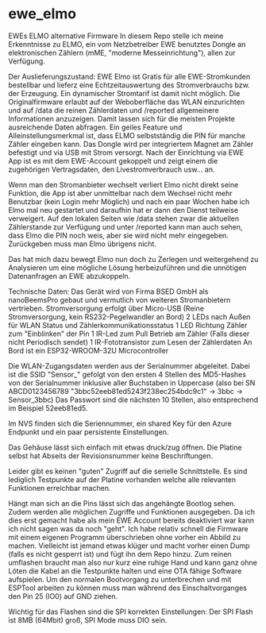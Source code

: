 # ewe_elmo
EWEs ELMO alternative Firmware
In diesem Repo stelle ich meine Erkenntnisse zu ELMO, ein vom Netzbetreiber EWE benutztes Dongle an elektronischen Zählern (mME, "moderne Messeinrichtung"), allen zur Verfügung.

Der Auslieferungszustand:
EWE Elmo ist Gratis für alle EWE-Stromkunden bestellbar und lieferz eine Echtzeitauswertung des Stromverbrauchs bzw. der Erzeugung.
Ein dynamischer Stromtarif ist damit nicht möglich.
Die Originalfirmware erlaubt auf der Weboberfläche das WLAN einzurichten und auf /data die reinen Zählerdaten und /reported allgemeinere Informationen anzuzeigen.
Damit lassen sich für die meisten Projekte ausreichende Daten abfragen.
Ein geiles Feature und Alleinstellungsmerkmal ist, dass ELMO selbstständig die PIN für manche Zähler eingeben kann.
Das Dongle wird per integriertem Magnet am Zähler befestigt und via USB mit Strom versorgt. Nach der Einrichtung via EWE App ist es mit dem EWE-Account gekoppelt und zeigt einem die zugehörigen Vertragsdaten, den Livestromverbrauch usw... an.

Wenn man den Stromanbieter wechselt verliert Elmo nicht direkt seine Funktion, die App ist aber unmittelbar nach dem Wechsel nicht mehr Benutzbar (kein Login mehr Möglich) und nach ein paar Wochen habe ich Elmo mal neu gestartet und daraufhin hat er dann den Dienst teilweise verweigert.
Auf den lokalen Seiten wie /data stehen zwar die aktuellen Zählerstande zur Verfügung und unter /reported kann man auch sehen, dass Elmo die PIN noch weis, aber sie wird nicht mehr eingegeben.
Zurückgeben muss man Elmo übrigens nicht.

Das hat mich dazu bewegt Elmo nun doch zu Zerlegen und weitergehend zu Analysieren um eine mögliche Lösung herbeizuführen und die unnötigen Datenanfragen an EWE abzukoppeln.

Technische Daten:
Das Gerät wird von Firma BSED GmbH als nanoBeemsPro gebaut und vermutlich von weiteren Stromanbietern vertrieben.
Stromversorgung erfolgt über Micro-USB (Reine Stromversorgung, kein RS232-Pegelwandler an Bord)
2 LEDs nach Außen für WLAN Status und Zählerkommunikationsstatus
1 LED Richtung Zähler zum "Einblinken" der Pin
1 IR-Led zum Pull Betrieb am Zähler (Falls dieser nicht Periodisch sendet)
1 IR-Fototransistor zum Lesen der Zählerdaten
An Bord ist ein ESP32-WROOM-32U Microcontroller

Die WLAN-Zugangsdaten werden aus der Serialnummer abgeleitet.
Dabei ist die SSID "Sensor_" gefolgt von den ersten 4 Stellen des MD5-Hashes von der Serialnummer inklusive aller Buchstaben in Uppercase (also bei SN ABCD0123456789 "3bbc52eeb81ed5243f238ec254bdc9c1" -> 3bbc -> Sensor_3bbc)
Das Passwort sind die nächsten 10 Stellen, also entsprechend im Beispiel 52eeb81ed5.

Im NVS finden sich die Seriennummer, ein shared Key für den Azure Endpunkt und ein paar persistente Einstellungen.

Das Gehäuse lässt sich einfach mit etwas druck/zug öffnen. Die Platine selbst hat Abseits der Revisionsnummer keine Beschriftungen.

Leider gibt es keinen "guten" Zugriff auf die serielle Schnittstelle. Es sind lediglich Testpunkte auf der Platine vorhanden welche alle relevanten Funktionen erreichbar machen.

Hängt man sich an die Pins lässt sich das angehängte Bootlog sehen. Zudem werden alle möglichen Zugriffe und Funktionen ausgegeben.
Da ich dies erst gemacht habe als mein EWE Account bereits deaktiviert war kann ich nicht sagen was da noch "geht".
Ich habe relativ schnell die Firmware mit einem eigenen Programm überschrieben ohne vorher ein Abbild zu machen. Vielleicht ist jemand etwas klüger und macht vorher einen Dump (falls es nicht gesperrt ist) und fügt ihn dem Repo hinzu.
Zum reinen umflashen braucht man also nur kurz eine ruhige Hand und kann ganz ohne Löten die Kabel an die Testpunkte halten und eine OTA fähige Software aufspielen.
Um den normalen Bootvorgang zu unterbrechen und mit ESPTool arbeiten zu können muss man während des Einschaltvorganges den Pin 25 (IO0) auf GND ziehen.

Wichtig für das Flashen sind die SPI korrekten Einstellungen:
Der SPI Flash ist 8MB (64Mbit) groß, SPI Mode muss DIO sein.

